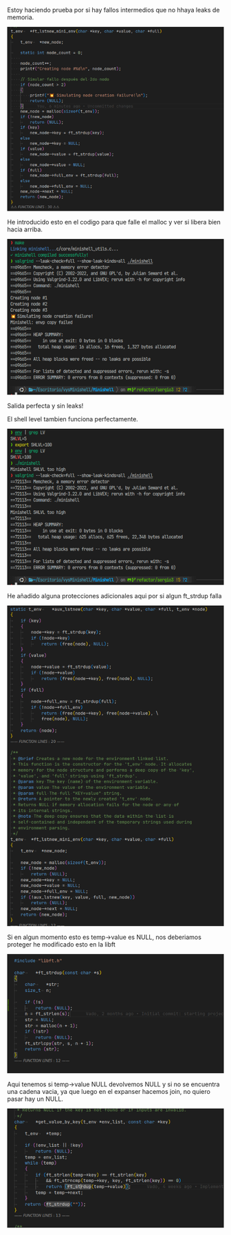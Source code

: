 Estoy haciendo prueba por si hay fallos intermedios que no hhaya leaks de memoria.

![alt text](<img/Captura desde 2025-10-24 19-47-10.png>)

He introducido esto en el codigo para que falle el malloc y ver si libera bien hacia arriba.

![alt text](<img/Captura desde 2025-10-24 19-53-07.png>)

Salida perfecta y sin leaks!

El shell level tambien funciona perfectamente.

![alt text](<img/Captura desde 2025-10-24 20-08-23.png>)

He añadido alguna protecciones adicionales aqui por si algun ft_strdup falla

![alt text](<img/Captura desde 2025-10-24 20-48-29.png>)

Si en algun momento esto es temp->value es NULL, nos deberiamos proteger
he modificado esto en la libft

![alt text](<img/Captura desde 2025-10-24 23-41-58.png>)

Aqui tenemos si temp->value NULL devolvemos NULL y si no se encuentra una cadena vacia, ya que luego en el expanser hacemos join, no quiero pasar hay un NULL.

![alt text](<img/Captura desde 2025-10-24 23-40-31.png>)





